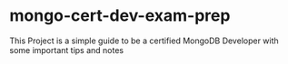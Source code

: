 # mongo-cert-dev-exam-prep
This Project is a simple guide to be a certified MongoDB Developer with some important tips and notes
